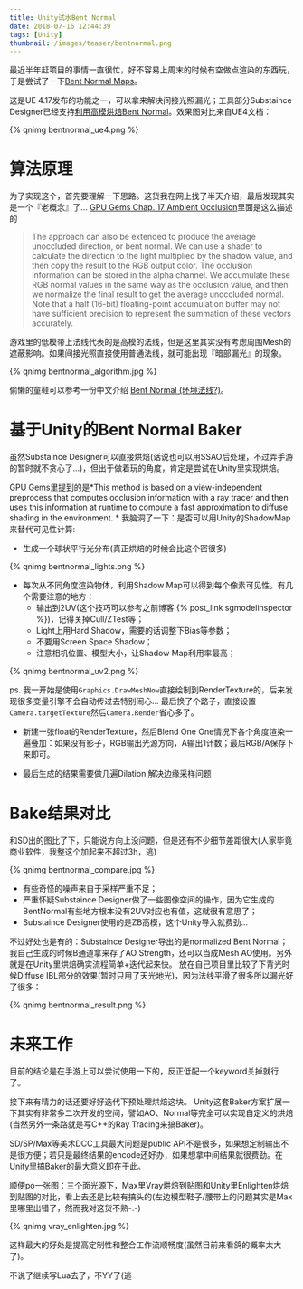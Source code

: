 ```yaml
---
title: Unity试水Bent Normal
date: 2018-07-16 12:44:39
tags: [Unity]
thumbnail: /images/teaser/bentnormal.png
---
```


最近半年赶项目的事情一直很忙，好不容易上周末的时候有空做点渲染的东西玩，于是尝试了一下[Bent Normal Maps](https://docs.unrealengine.com/en-us/Engine/Rendering/LightingAndShadows/BentNormalMaps)。

这是UE 4.17发布的功能之一，可以拿来解决间接光照漏光；工具部分Substaince Designer已经支持[利用高模烘焙Bent Normal](https://support.allegorithmic.com/documentation/display/SDDOC/Bent+Normals+from+mesh)。效果图对比来自UE4文档：

{% qnimg bentnormal_ue4.png %}

<!--more-->

# 算法原理

为了实现这个，首先要理解一下思路。这货我在网上找了半天介绍，最后发现其实是一个『老概念』了... [GPU Gems Chap. 17 Ambient Occlusion](http://developer.download.nvidia.com/books/HTML/gpugems/gpugems_ch17.html)里面是这么描述的

> The approach can also be extended to produce the average unoccluded direction, or bent normal. We can use a shader to calculate the direction to the light multiplied by the shadow value, and then copy the result to the RGB output color. The occlusion information can be stored in the alpha channel. We accumulate these RGB normal values in the same way as the occlusion value, and then we normalize the final result to get the average unoccluded normal. Note that a half (16-bit) floating-point accumulation buffer may not have sufficient precision to represent the summation of these vectors accurately.

游戏里的低模带上法线代表的是高模的法线，但是这里其实没有考虑周围Mesh的遮蔽影响。如果间接光照直接使用普通法线，就可能出现『暗部漏光』的现象。

{% qnimg bentnormal_algorithm.jpg %}

偷懒的童鞋可以参考一份中文介绍 [Bent Normal (环境法线?)](https://blog.csdn.net/BugRunner/article/details/7272902)。

# 基于Unity的Bent Normal Baker

虽然Substaince Designer可以直接烘焙(话说也可以用SSAO后处理，不过弄手游的暂时就不贪心了...)，但出于做着玩的角度，肯定是尝试在Unity里实现烘焙。 

GPU Gems里提到的是*This method is based on a view-independent preprocess that computes occlusion information with a ray tracer and then uses this information at runtime to compute a fast approximation to diffuse shading in the environment. * 我脑洞了一下：是否可以用Unity的ShadowMap来替代可见性计算:

- 生成一个球状平行光分布(真正烘焙的时候会比这个密很多)

{% qnimg bentnormal_lights.png %}

- 每次从不同角度渲染物体，利用Shadow Map可以得到每个像素可见性。有几个需要注意的地方：
  - 输出到2UV(这个技巧可以参考之前博客 {% post_link sgmodelinspector %})，记得关掉Cull/ZTest等；
  - Light上用Hard Shadow，需要的话调整下Bias等参数；
  - 不要用Screen Space Shadow；
  - 注意相机位置、模型大小，让Shadow Map利用率最高；

{% qnimg bentnormal_uv2.png %}

ps. 我一开始是使用`Graphics.DrawMeshNow`直接绘制到RenderTexture的，后来发现很多变量引擎不会自动传过去特别闹心... 最后换了个路子，直接设置`Camera.targetTexture`然后`Camera.Render`省心多了。

- 新建一张float的RenderTexture，然后Blend One One情况下各个角度渲染一遍叠加：如果没有影子，RGB输出光源方向，A输出1计数；最后RGB/A保存下来即可。

- 最后生成的结果需要做几遍Dilation 解决边缘采样问题

# Bake结果对比

和SD出的图比了下，只能说方向上没问题，但是还有不少细节差距很大(人家毕竟商业软件，我整这个加起来不超过3h，逃) 

{% qnimg bentnormal_compare.jpg %}

- 有些奇怪的噪声来自于采样严重不足；
- 严重怀疑Substaince Designer做了一些图像空间的操作，因为它生成的BentNormal有些地方根本没有2UV对应也有值，这就很有意思了；
- Substaince Designer使用的是ZB高模，这个Unity导入就费劲...

不过好处也是有的：Substaince Designer导出的是normalized Bent Normal；我自己生成的时候B通道拿来存了AO Strength，还可以当成Mesh AO使用。另外就是在Unity里烘焙确实流程简单+迭代起来快。 放在自己项目里比较了下背光时候Diffuse IBL部分的效果(暂时只用了天光地光)，因为法线平滑了很多所以漏光好了很多：

{% qnimg bentnormal_result.png %}

# 未来工作

目前的结论是在手游上可以尝试使用一下的，反正低配一个keyword关掉就行了。

接下来有精力的话还要好好迭代下预处理烘焙这块。 Unity这套Baker方案扩展一下其实有非常多二次开发的空间，譬如AO、Normal等完全可以实现自定义的烘焙(当然另外一条路就是写C++的Ray Tracing来搞Baker)。 

SD/SP/Max等美术DCC工具最大问题是public API不是很多，如果想定制输出不是很方便；若只是最终结果的encode还好办，如果想拿中间结果就很费劲。在Unity里搞Baker的最大意义即在于此。

顺便po一张图：三个面光源下，Max里Vray烘焙到贴图和Unity里Enlighten烘焙到贴图的对比，看上去还是比较有搞头的(左边模型鞋子/腰带上的问题其实是Max里哪里出错了，然而我对这货不熟-.-)

{% qnimg vray_enlighten.jpg %}

这样最大的好处是提高定制性和整合工作流顺畅度(虽然目前来看鸽的概率太大了)。 

不说了继续写Lua去了，不YY了(逃